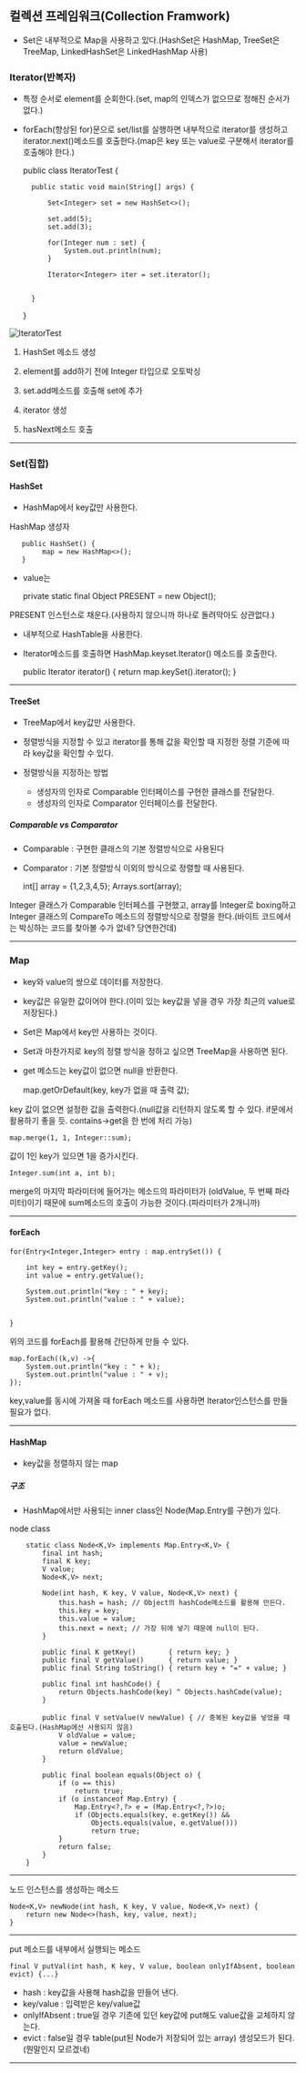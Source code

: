 ## 컬렉션 프레임워크(Collection Framwork)

- Set은 내부적으로 Map을 사용하고 있다.(HashSet은 HashMap, TreeSet은 TreeMap, LinkedHashSet은 LinkedHashMap 사용)

### Iterator(반복자)

- 특정 순서로 element를 순회한다.(set, map의 인덱스가 없으므로 정해진 순서가 없다.)

- forEach(향상된 for)문으로 set/list를 실행하면 내부적으로 iterator를 생성하고 iterator.next()메소드를 호출한다.(map은 key 또는 value로 구분해서 iterator를 호출해야 한다.)


	public class IteratorTest {
	
		public static void main(String[] args) {
			
			Set<Integer> set = new HashSet<>();
			
			set.add(5);
			set.add(3);
			
			for(Integer num : set) {
				System.out.println(num);
			}
			
			Iterator<Integer> iter = set.iterator();
			
	
		}
	
	}


![IteratorTest](C:\Users\yoo-pc\Desktop\byteCodes\IteratorTest.jpg)

1. HashSet 메소드 생성

2. element를 add하기 전에 Integer 타입으로 오토박싱

3. set.add메소드를 호출해 set에 추가

4. iterator 생성

5. hasNext메소드 호출

---

### Set(집합)

#### HashSet

- HashMap에서 key값만 사용한다.
	
HashMap 생성자

	   public HashSet() {
	        map = new HashMap<>();
	   }

- value는

	private static final Object PRESENT = new Object();

PRESENT 인스턴스로 채운다.(사용하지 않으니까 하나로 돌려막아도 상관없다.)

- 내부적으로 HashTable을 사용한다.

- Iterator메소드를 호출하면 HashMap.keyset.Iterator() 메소드를 호출한다.

    public Iterator<E> iterator() {
        return map.keySet().iterator();
    }

---

#### TreeSet

- TreeMap에서 key값만 사용한다.

- 정렬방식을 지정할 수 있고 iterator를 통해 값을 확인할 때 지정한 정렬 기준에 따라 key값을 확인할 수 있다.

- 정렬방식을 지정하는 방법

	- 생성자의 인자로 Comparable 인터페이스를 구현한 클래스를 전달한다.
	- 생성자의 인자로 Comparator 인터페이스를 전달한다.

##### Comparable vs Comparator

- Comparable : 구현한 클래스의 기본 정렬방식으로 사용된다
- Comparator : 기본 정렬방식 이외의 방식으로 정렬할 때 사용된다.


	int[] array = {1,2,3,4,5};
	Arrays.sort(array); 


Integer 클래스가 Comparable 인터페스를 구현했고, array를 Integer로 boxing하고 Integer 클래스의 CompareTo 메소드의 정렬방식으로 정렬을 한다.(바이트 코드에서는 박싱하는 코드를 찾아볼 수가 없네? 당연한건데) 

---


### Map

- key와 value의 쌍으로 데이터를 저장한다.

- key값은 유일한 값이어야 한다.(이미 있는 key값을 넣을 경우 가장 최근의 value로 저장된다.)

- Set은 Map에서 key만 사용하는 것이다.

- Set과 마찬가지로 key의 정렬 방식을 정하고 싶으면 TreeMap을 사용하면 된다.

- get 메소드는 key값이 없으면 null을 반환한다.

	map.getOrDefault(key, key가 없을 때 출력 값);

key 값이 없으면 설정한 값을 출력한다.(null값을 리턴하지 않도록 할 수 있다. if문에서 활용하기 좋을 듯. contains->get을 한 번에 처리 가능)


	map.merge(1, 1, Integer::sum);

값이 1인 key가 있으면 1을 증가시킨다.

	Integer.sum(int a, int b);

merge의 마지막 파라미터에 들어가는 메소드의 파라미터가 (oldValue, 두 번째 파라미터)이기 때문에 sum메소드의 호출이 가능한 것이다.(파라미터가 2개니까) 

---


#### forEach

	for(Entry<Integer,Integer> entry : map.entrySet()) {
		
		int key = entry.getKey();
		int value = entry.getValue();
		
		System.out.println("key : " + key);
		System.out.println("value : " + value);
		
		
	}

위의 코드를 forEach를 활용해 간단하게 만들 수 있다.


	map.forEach((k,v) ->{
		System.out.println("key : " + k);
		System.out.println("value : " + v);
	});
		
key,value를 동시에 가져올 때 forEach 메소드를 사용하면 Iterator인스턴스를 만들 필요가 없다.

---


#### HashMap

- key값을 정렬하지 않는 map

##### 구조

- HashMap에서만 사용되는 inner class인 Node(Map.Entry를 구현)가 있다.

node class

	    static class Node<K,V> implements Map.Entry<K,V> {
	        final int hash;
	        final K key;
	        V value;
	        Node<K,V> next;
	
	        Node(int hash, K key, V value, Node<K,V> next) {
	            this.hash = hash; // Object의 hashCode메소드를 활용해 만든다.
	            this.key = key;
	            this.value = value;
	            this.next = next; // 가장 뒤에 넣기 때문에 null이 된다.
	        }
	
	        public final K getKey()        { return key; }
	        public final V getValue()      { return value; }
	        public final String toString() { return key + "=" + value; }
	
	        public final int hashCode() {
	            return Objects.hashCode(key) ^ Objects.hashCode(value);
	        }
	
	        public final V setValue(V newValue) { // 중복된 key값을 넣었을 때 호출된다.(HashMap에선 사용되지 않음)
	            V oldValue = value;
	            value = newValue;
	            return oldValue;
	        }
	
	        public final boolean equals(Object o) {
	            if (o == this)
	                return true;
	            if (o instanceof Map.Entry) {
	                Map.Entry<?,?> e = (Map.Entry<?,?>)o;
	                if (Objects.equals(key, e.getKey()) &&
	                    Objects.equals(value, e.getValue()))
	                    return true;
	            }
	            return false;
	        }
	    }

---

노드 인스턴스를 생성하는 메소드

    Node<K,V> newNode(int hash, K key, V value, Node<K,V> next) {
        return new Node<>(hash, key, value, next);
    }


---

put 메소드를 내부에서 실행되는 메소드


	final V putVal(int hash, K key, V value, boolean onlyIfAbsent, boolean evict) {...}


- hash : key값을 사용해 hash값을 만들어 낸다.
- key/value : 입력받은 key/value값
- onlyIfAbsent : true일 경우 기존에 있던 key값에 put해도 value값을 교체하지 않는다.
- evict : false일 경우 table(put된 Node가 저장되어 있는 array) 생성모드가 된다.(뭔말인지 모르겠네)


---